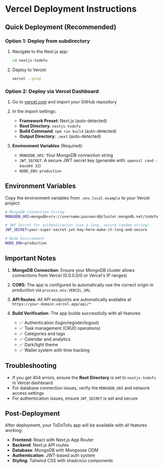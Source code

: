# Vercel Deployment Instructions

## Quick Deployment (Recommended)

### Option 1: Deploy from subdirectory
1. Navigate to the Next.js app:
   ```bash
   cd nextjs-todofu
   ```

2. Deploy to Vercel:
   ```bash
   vercel --prod
   ```

### Option 2: Deploy via Vercel Dashboard
1. Go to [vercel.com](https://vercel.com) and import your GitHub repository
2. In the import settings:
   - **Framework Preset**: Next.js (auto-detected)
   - **Root Directory**: `nextjs-todofu`
   - **Build Command**: `npm run build` (auto-detected)
   - **Output Directory**: `.next` (auto-detected)

3. **Environment Variables** (Required):
   - `MONGODB_URI`: Your MongoDB connection string
   - `JWT_SECRET`: A secure JWT secret key (generate with: `openssl rand -base64 32`)
   - `NODE_ENV`: `production`

## Environment Variables

Copy the environment variables from `.env.local.example` to your Vercel project:

```bash
# MongoDB Connection String
MONGODB_URI=mongodb+srv://username:password@cluster.mongodb.net/todofu?retryWrites=true&w=majority

# JWT Secret for authentication (use a long, secure random string)
JWT_SECRET=your-super-secret-jwt-key-here-make-it-long-and-secure

# Node Environment
NODE_ENV=production
```

## Important Notes

1. **MongoDB Connection**: Ensure your MongoDB cluster allows connections from Vercel (0.0.0.0/0 or Vercel's IP ranges)

2. **CORS**: The app is configured to automatically use the correct origin in production via `process.env.VERCEL_URL`

3. **API Routes**: All API endpoints are automatically available at `https://your-domain.vercel.app/api/*`

4. **Build Verification**: The app builds successfully with all features:
   - ✅ Authentication (login/register/logout)
   - ✅ Task management (CRUD operations)
   - ✅ Categories and tags
   - ✅ Calendar and analytics
   - ✅ Dark/light theme
   - ✅ Wallet system with time tracking

## Troubleshooting

- If you get 404 errors, ensure the **Root Directory** is set to `nextjs-todofu` in Vercel dashboard
- For database connection issues, verify the `MONGODB_URI` and network access settings
- For authentication issues, ensure `JWT_SECRET` is set and secure

## Post-Deployment

After deployment, your ToDoTofu app will be available with all features working:
- **Frontend**: React with Next.js App Router
- **Backend**: Next.js API routes
- **Database**: MongoDB with Mongoose ODM
- **Authentication**: JWT-based auth system
- **Styling**: Tailwind CSS with shadcn/ui components
